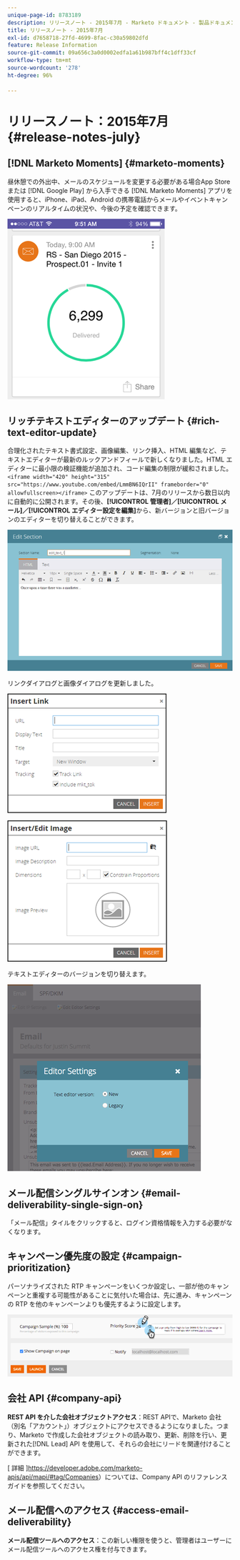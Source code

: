 ```yaml
---
unique-page-id: 8783189
description: リリースノート - 2015年7月 - Marketo ドキュメント - 製品ドキュメント
title: リリースノート - 2015年7月
exl-id: d7658718-27fd-4699-8fac-c30a59802dfd
feature: Release Information
source-git-commit: 09a656c3a0d0002edfa1a61b987bff4c1dff33cf
workflow-type: tm+mt
source-wordcount: '278'
ht-degree: 96%

---
```


# リリースノート：2015年7月 {#release-notes-july}

## [!DNL Marketo Moments] {#marketo-moments}

昼休憩での外出中、メールのスケジュールを変更する必要がある場合App Store または [!DNL Google Play] から入手できる [!DNL Marketo Moments] アプリを使用すると、iPhone、iPad、Android の携帯電話からメールやイベントキャンペーンのリアルタイムの状況や、今後の予定を確認できます。

![](assets/image2015-7-10-9-3a42-3a29.png)

## リッチテキストエディターのアップデート {#rich-text-editor-update}

合理化されたテキスト書式設定、画像編集、リンク挿入、HTML 編集など、テキストエディターが最新のルックアンドフィールで新しくなりました。HTML エディターに最小限の検証機能が追加され、コード編集の制限が緩和されました。
`<iframe width="420" height="315" src="https://www.youtube.com/embed/LmmBN6IQrII" frameborder="0" allowfullscreen></iframe>` このアップデートは、7月のリリースから数日以内に自動的に公開されます。その後、**[!UICONTROL 管理者]／[!UICONTROL メール]／[!UICONTROL エディター設定を編集]**&#x200B;から、新バージョンと旧バージョンのエディターを切り替えることができます。

![](assets/image2015-7-10-9-3a42-3a44.png)

リンクダイアログと画像ダイアログを更新しました。

![](assets/image2015-7-10-9-3a42-3a57.png)

![](assets/image2015-7-10-9-3a43-3a20.png)

テキストエディターのバージョンを切り替えます。

![](assets/image2015-7-10-9-3a43-3a32.png)

## メール配信シングルサインオン {#email-deliverability-single-sign-on}

「メール配信」タイルをクリックすると、ログイン資格情報を入力する必要がなくなります。

## キャンペーン優先度の設定 {#campaign-prioritization}

パーソナライズされた RTP キャンペーンをいくつか設定し、一部が他のキャンペーンと重複する可能性があることに気付いた場合は、先に進み、キャンペーンの RTP を他のキャンペーンよりも優先するように設定します。

![](assets/image2015-7-9-20-3a20-3a58.png)

## 会社 API {#company-api}

**REST API を介した会社オブジェクトアクセス**：REST APIで、Marketo 会社（別名「アカウント」）オブジェクトにアクセスできるようになりました。つまり、Marketo で作成した会社オブジェクトの読み取り、更新、削除を行い、更新された[!DNL Lead] API を使用して、それらの会社にリードを関連付けることができます。

[ 詳細 ]<https://developer.adobe.com/marketo-apis/api/mapi/#tag/Companies>）については、Company API のリファレンスガイドを参照してください。

## メール配信へのアクセス {#access-email-deliverability}

**メール配信ツールへのアクセス**：この新しい権限を使うと、管理者はユーザーにメール配信ツールへのアクセス権を付与できます。
